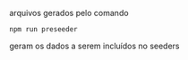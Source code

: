 arquivos gerados pelo comando
```
npm run preseeder
```

geram os dados a serem incluídos no seeders
